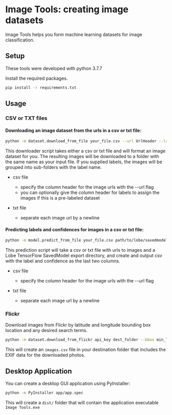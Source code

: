 # Image Tools: creating image datasets
Image Tools helps you form machine learning datasets for image classification.

## Setup
These tools were developed with python 3.7.7

Install the required packages.
```bash
pip install -r requirements.txt
```

## Usage
### CSV or TXT files
#### Downloading an image dataset from the urls in a csv or txt file:
```bash
python -m dataset.download_from_file your_file.csv --url UrlHeader --label LabelHeader
```
This downloader script takes either a csv or txt file and will format an image dataset for you. The resulting images 
will be downloaded to a folder with the same name as your input file. If you supplied labels, the images will be 
grouped into sub-folders with the label name.

* csv file
  * specify the column header for the image urls with the --url flag
  * you can optionally give the column header for labels to assign the images if this is a pre-labeled dataset
  
* txt file
  * separate each image url by a newline

#### Predicting labels and confidences for images in a csv or txt file:
```bash
python -m model.predict_from_file your_file.csv path/to/lobe/savedmodel --url UrlHeader
```
This prediction script will take a csv or txt file with urls to images and a Lobe TensorFlow SavedModel export directory, 
and create and output csv with the label and confidence as the last two columns.

* csv file
  * specify the column header for the image urls with the --url flag
  
* txt file
  * separate each image url by a newline
  
  
### Flickr
Download images from Flickr by latitude and longitude bounding box location and any desired search terms.
```bash
python -m dataset.download_from_flickr api_key dest_folder --bbox min_lat,min_long,max_lat,max_long --search searchTerm
```
This will create an `images.csv` file in your destination folder that includes the EXIF data for the downloaded photos.
  
  
## Desktop Application
You can create a desktop GUI application using PyInstaller:

```bash
python -m PyInstaller app/app.spec
```

This will create a `dist/` folder that will contain the application executable `Image Tools.exe`
